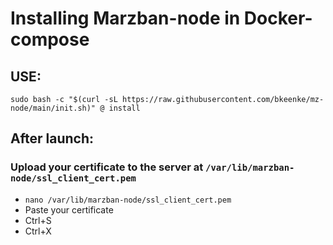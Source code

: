 # Installing Marzban-node in Docker-compose

## USE:
```
sudo bash -c "$(curl -sL https://raw.githubusercontent.com/bkeenke/mz-node/main/init.sh)" @ install
```
## After launch:
### Upload your certificate to the server at `/var/lib/marzban-node/ssl_client_cert.pem`
- `nano /var/lib/marzban-node/ssl_client_cert.pem`
- Paste your certificate
- Ctrl+S
- Ctrl+X
